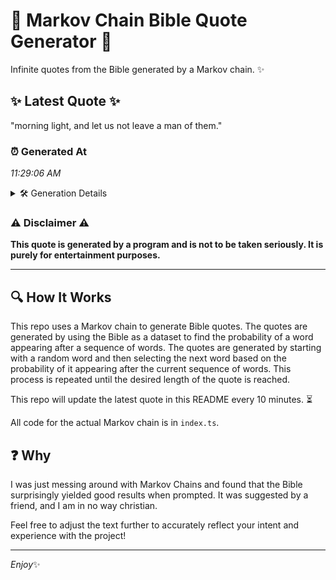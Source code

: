 # 📖 Markov Chain Bible Quote Generator 📖

Infinite quotes from the Bible generated by a Markov chain. ✨

## ✨ Latest Quote ✨
"morning light, and let us not leave a man of them."

### ⏰ Generated At
*11:29:06 AM*

<details>
    <summary>🛠️ Generation Details</summary>
    <p>
        <strong>🌱 Seed:</strong> morning<br>
        <strong>🔄 Iterations:</strong> 10<br>
        <strong>📜 Context History:</strong><br>[ morning ]: light,<br>[ morning, light, ]: and<br>[ morning, light,, and ]: let<br>[ morning, light,, and, let ]: us<br>[ morning, light,, and, let, us ]: not<br>[ morning, light,, and, let, us, not ]: leave<br>[ light,, and, let, us, not, leave ]: a<br>[ and, let, us, not, leave, a ]: man<br>[ let, us, not, leave, a, man ]: of<br>[ us, not, leave, a, man, of ]: them.<br>
    </p>
</details>

### ⚠️ Disclaimer ⚠️
**This quote is generated by a program and is not to be taken seriously. It is purely for entertainment purposes.**

---

## 🔍 How It Works

This repo uses a Markov chain to generate Bible quotes. The quotes are generated by using the Bible as a dataset to find the probability of a word appearing after a sequence of words. The quotes are generated by starting with a random word and then selecting the next word based on the probability of it appearing after the current sequence of words. This process is repeated until the desired length of the quote is reached.

This repo will update the latest quote in this README every 10 minutes. ⏳

All code for the actual Markov chain is in `index.ts`.

## ❓ Why

I was just messing around with Markov Chains and found that the Bible surprisingly yielded good results when prompted. 
It was suggested by a friend, and I am in no way christian.

Feel free to adjust the text further to accurately reflect your intent and experience with the project!

---

*Enjoy*✨
